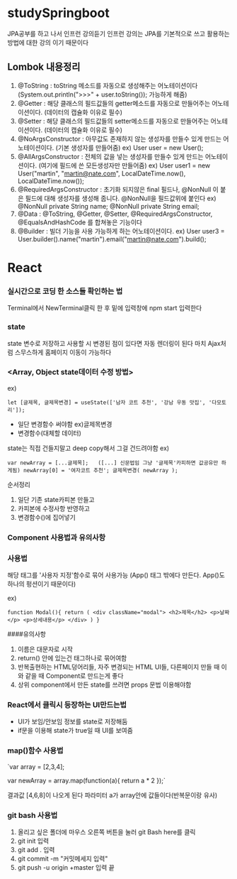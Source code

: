 # studySpringboot

JPA공부를 하고 나서 인프런 강의듣기 인프런 강의는 JPA를 기본적으로 쓰고 활용하는 방법에 대한
강의 이기 때문이다

## Lombok 내용정리

1. @ToString : toString 메소드를 자동으로 생성해주는 어노테이션이다 (System.out.println(">>>" + user.toString()); 가능하게 해줌)
2. @Getter : 해당 클래스의 필드값들의 getter메소드를 자동으로 만들어주는 어노테이션이다. (데이터의 캡슐화 이유로 필수) 
3. @Setter : 해당 클래스의 필드값들의 setter메소드를 자동으로 만들어주는 어노테이션이다. (데이터의 캡슐화 이유로 필수) 
4. @NoArgsConstructor : 아무값도 존재하지 않는 생성자를 만들수 있게 만드는 어노테이션이다. (기본 생성자를 만들어줌) ex) User user = new User();
5. @AllArgsConstructor : 전체의 값을 넣는 생성자를 만들수 있게 만드는 어노테이션이다. (여기에 필드에 쓴 모든생성자만 만들어줌) 
   ex) User user1 = new User("martin", "martin@nate.com", LocalDateTime.now(), LocalDateTime.now());
6. @RequiredArgsConstructor : 초기화 되지않은 final 필드나, @NonNull 이 붙은 필드에 대해 생성자를 생성해 줍니다. @NonNull을 필드값위에 붙인다
   ex)  @NonNull
        private String name;
        @NonNull
        private String email;
7. @Data : @ToString, @Getter, @Setter, @RequiredArgsConstructor, @EqualsAndHashCode 를 합쳐놓은 기능이다
8. @Builder : 빌더 기능을 사용 가능하게 하는 어노테이션이다.
   ex) User user3 = User.builder().name("martin").email("martin@nate.com").build();
   
   
   
   
# React

### 실시간으로 코딩 한 소스들 확인하는 법
Terminal에서 NewTerminal클릭 한 후 밑에 입력창에 npm start 입력한다

### state
state 변수로 저장하고 사용할 시 변경된 점이 있다면 자동 렌더링이 된다 마치 Ajax처럼 스무스하게 홈페이지 이동이 가능하다 
    
### <Array, Object state데이터 수정 방법>

ex) 

`let [글제목, 글제목변경] = useState(['남자 코트 추천', '강남 우동 맛집', '다모토리']);`

- 일단 변경함수 써야함 ex)글제목변경
- 변경함수(대체할 데이터)

state는 직접 건들지말고 deep copy해서 그걸 건드려야함
ex)	

`var newArray = [...글제목];   ([...] 신문법임 그냥 '글제목'카피하면 값공유만 하게됨)
    newArray[0] = '여자코트 추천';
    글제목변경( newArray );`

순서정리
1. 일단 기존 state카피본 만들고
2. 카피본에 수정사항 반영하고
3. 변경함수()에 집어넣기


### Component 사용법과 유의사항

### 사용법
  
  해당 태그를 '사용자 지정'함수로 묶어 사용가능 (App() 태그 밖에다 만든다. App()도 하나의 펑션이기 때문이다)
  
  ex)
  
  `function Modal(){
  return (
    <div className="modal">
        <h2>제목</h2>
        <p>날짜</p>
        <p>상세내용</p>
      </div>
    )
  }`
  
  
####유의사항
1. 이름은 대문자로 시작
2. return() 안에 있는건 태그하나로 묶어여함
3. 반복출현하는 HTML덩어리들, 자주 변경되는 HTML UI들, 다른페이지 만들 때 이와 같을 때 Component로 만드는게 좋다
4. 상위 component에서 만든 state를 쓰려면 props 문법 이용해야함

### React에서 클릭시 등장하는 UI만드는법

- UI가 보임/안보임 정보를 state로 저장해둠
- if문을 이용해 state가 true일 때 UI를 보여줌


### map()함수 사용법

 `var array = [2,3,4];

  var newArray = array.map(function(a){
    return a * 2
  });`
  
결과값 [4,6,8]이 나오게 된다 파라미터 a가 array안에 값들이다(반복문이랑 유사)

  
  
  
  
  
### git bash 사용법
1. 올리고 싶은 폴더에 마우스 오른쪽 버튼을 눌러 git Bash here를 클릭
2. git init 입력
3. git add . 입력
4. git commit -m "커밋메세지 입력"
5. git push -u origin +master 입력 끝

